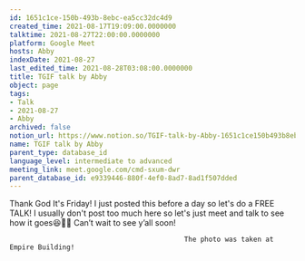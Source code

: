 ```yaml
---
id: 1651c1ce-150b-493b-8ebc-ea5cc32dc4d9
created_time: 2021-08-17T19:09:00.0000000
talktime: 2021-08-27T22:00:00.0000000
platform: Google Meet
hosts: Abby
indexDate: 2021-08-27
last_edited_time: 2021-08-28T03:08:00.0000000
title: TGIF talk by Abby
object: page
tags:
- Talk
- 2021-08-27
- Abby
archived: false
notion_url: https://www.notion.so/TGIF-talk-by-Abby-1651c1ce150b493b8ebcea5cc32dc4d9
name: TGIF talk by Abby
parent_type: database_id
language_level: intermediate to advanced
meeting_link: meet.google.com/cmd-sxum-dwr
parent_database_id: e9339446-880f-4ef0-8ad7-8ad1f507dded
---
```




Thank God It's Friday! I just posted this before a day so let's do a FREE TALK!
I usually don't post too much here so let's just meet and talk to see how it goes😆👍🏻
Can’t wait to see y’all soon!



                                               The photo was taken at Empire Building!











